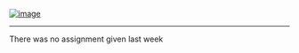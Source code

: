<a href="https://ibb.co.com/4nHn5fX1"><img src="https://i.ibb.co.com/wFfFxLPc/image.png" alt="image" border="0"></a>

-------------------------

There was no assignment given last week

